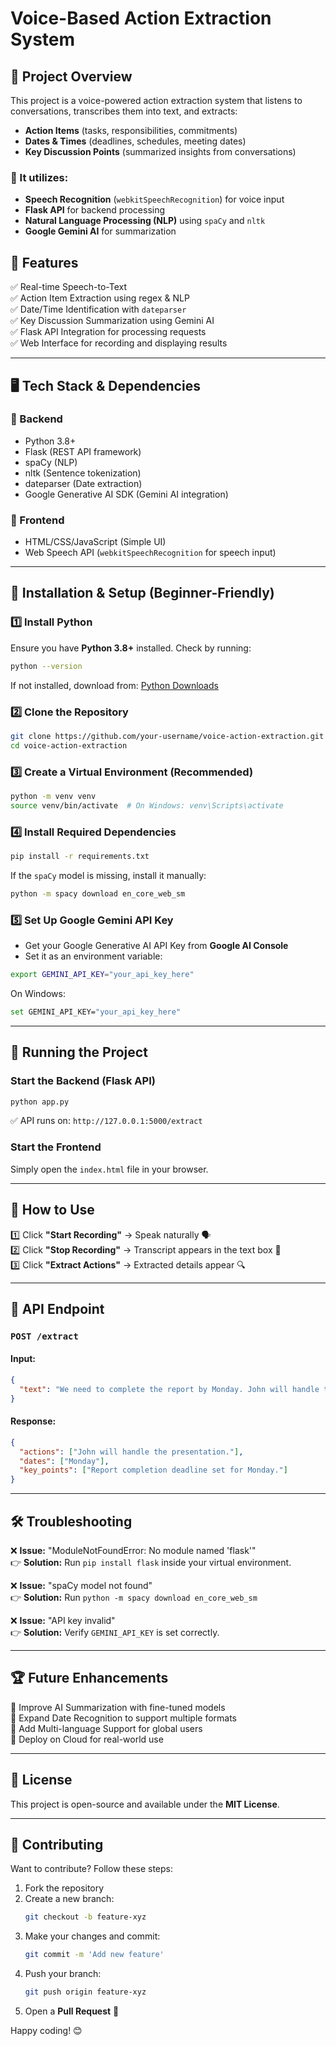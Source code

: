 # Voice-Based Action Extraction System

## 📌 Project Overview
This project is a voice-powered action extraction system that listens to conversations, transcribes them into text, and extracts:

- **Action Items** (tasks, responsibilities, commitments)
- **Dates & Times** (deadlines, schedules, meeting dates)
- **Key Discussion Points** (summarized insights from conversations)

### 🔧 It utilizes:
- **Speech Recognition** (`webkitSpeechRecognition`) for voice input
- **Flask API** for backend processing
- **Natural Language Processing (NLP)** using `spaCy` and `nltk`
- **Google Gemini AI** for summarization

## 📂 Features
✅ Real-time Speech-to-Text  
✅ Action Item Extraction using regex & NLP  
✅ Date/Time Identification with `dateparser`  
✅ Key Discussion Summarization using Gemini AI  
✅ Flask API Integration for processing requests  
✅ Web Interface for recording and displaying results  

---

## 🖥 Tech Stack & Dependencies

### 🔹 Backend
- Python 3.8+
- Flask (REST API framework)
- spaCy (NLP)
- nltk (Sentence tokenization)
- dateparser (Date extraction)
- Google Generative AI SDK (Gemini AI integration)

### 🔹 Frontend
- HTML/CSS/JavaScript (Simple UI)
- Web Speech API (`webkitSpeechRecognition` for speech input)

---

## 🚀 Installation & Setup (Beginner-Friendly)

### 1️⃣ Install Python
Ensure you have **Python 3.8+** installed. Check by running:
```sh
python --version
```
If not installed, download from: [Python Downloads](https://www.python.org/downloads/)

### 2️⃣ Clone the Repository
```sh
git clone https://github.com/your-username/voice-action-extraction.git
cd voice-action-extraction
```

### 3️⃣ Create a Virtual Environment (Recommended)
```sh
python -m venv venv
source venv/bin/activate  # On Windows: venv\Scripts\activate
```

### 4️⃣ Install Required Dependencies
```sh
pip install -r requirements.txt
```
If the `spaCy` model is missing, install it manually:
```sh
python -m spacy download en_core_web_sm
```

### 5️⃣ Set Up Google Gemini API Key
- Get your Google Generative AI API Key from **Google AI Console**
- Set it as an environment variable:
```sh
export GEMINI_API_KEY="your_api_key_here"
```
On Windows:
```sh
set GEMINI_API_KEY="your_api_key_here"
```

---

## 🏃 Running the Project

### Start the Backend (Flask API)
```sh
python app.py
```
✅ API runs on: `http://127.0.0.1:5000/extract`

### Start the Frontend
Simply open the `index.html` file in your browser.

---

## 🎤 How to Use
1️⃣ Click **"Start Recording"** → Speak naturally 🗣  
2️⃣ Click **"Stop Recording"** → Transcript appears in the text box 📝  
3️⃣ Click **"Extract Actions"** → Extracted details appear 🔍  

---

## 📡 API Endpoint

### `POST /extract`
#### **Input:**
```json
{
  "text": "We need to complete the report by Monday. John will handle the presentation."
}
```
#### **Response:**
```json
{
  "actions": ["John will handle the presentation."],
  "dates": ["Monday"],
  "key_points": ["Report completion deadline set for Monday."]
}
```

---

## 🛠 Troubleshooting

❌ **Issue:** "ModuleNotFoundError: No module named 'flask'"  
👉 **Solution:** Run `pip install flask` inside your virtual environment.

❌ **Issue:** "spaCy model not found"  
👉 **Solution:** Run `python -m spacy download en_core_web_sm`

❌ **Issue:** "API key invalid"  
👉 **Solution:** Verify `GEMINI_API_KEY` is set correctly.

---

## 🏆 Future Enhancements

🔹 Improve AI Summarization with fine-tuned models  
🔹 Expand Date Recognition to support multiple formats  
🔹 Add Multi-language Support for global users  
🔹 Deploy on Cloud for real-world use  

---

## 📜 License
This project is open-source and available under the **MIT License**.

---

## 🤝 Contributing
Want to contribute? Follow these steps:
1. Fork the repository
2. Create a new branch:  
   ```sh
   git checkout -b feature-xyz
   ```
3. Make your changes and commit:  
   ```sh
   git commit -m 'Add new feature'
   ```
4. Push your branch:  
   ```sh
   git push origin feature-xyz
   ```
5. Open a **Pull Request** 🚀

Happy coding! 😊


